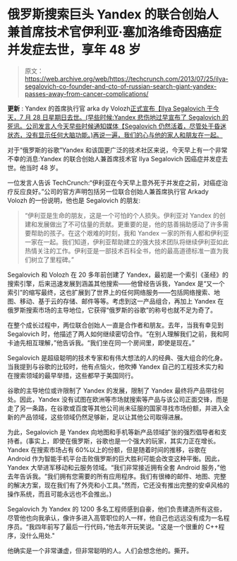 # 俄罗斯搜索巨头 Yandex 的联合创始人兼首席技术官伊利亚·塞加洛维奇因癌症并发症去世，享年 48 岁

> 原文：<https://web.archive.org/web/https://techcrunch.com/2013/07/25/ilya-segalovich-co-founder-and-cto-of-russian-search-giant-yandex-passes-away-from-cancer-complications/>

**更新** : Yandex 的首席执行官 arka dy Volozh[正式宣布【Ilya Segalovich 于今天，7 月 28 日星期日去世。(早些时候:Yandex 悲伤地过早宣布了 Segalovich 的死讯。公司发言人](https://web.archive.org/web/20230326202600/http://clubs.ya.ru/company/70520)[今天早些时候通知媒体【Segalovich 仍然活着，尽管处于昏迷状态，没有显示任何大脑功能。)再说一遍，我们的心与他的家人和朋友在一起。](https://web.archive.org/web/20230326202600/http://www.reuters.com/article/2013/07/25/yandex-founder-idUSL6N0FV33U20130725)

对于“俄罗斯的谷歌”Yandex 和该国更广泛的技术社区来说，今天早上有一个非常不幸的消息:Yandex 的联合创始人兼首席技术官 Ilya Segalovich 因癌症并发症去世。他当时 48 岁。

一位发言人告诉 TechCrunch:“伊利亚在今天早上意外死于并发症之前，对癌症治疗反应良好。”公司的官方声明包括另一位联合创始人兼首席执行官 Arkady Volozh 的一份说明，他也是 Segalovich 的朋友:

> “伊利亚是生命的朋友，这是一个可怕的个人损失。伊利亚对 Yandex 的创建和发展做出了不可估量的贡献。更重要的是，他的慈善捐助感动了许多需要帮助的孩子。在这个艰难的时刻，我和 Yandex 一家的所有人都和伊利亚一家在一起。我们知道，伊利亚帮助建立的强大技术团队将继续伊利亚如此热情关注的工作。伊利亚是一部技术百科全书，他的最高道德标准一直为我们树立了里程碑。”

Segalovich 和 Volozh 在 20 多年前创建了 Yandex，最初是一个索引《圣经》的搜索引擎，后来迅速发展到涵盖其他搜索——他曾经告诉我，Yandex 是“又一个索引”的缩写最终，这也扩展到了世界上的任何网络服务——包括网络搜索、地图、移动、基于云的存储、邮件等等。考虑到这一产品组合，再加上 Yandex 在俄罗斯搜索市场的主导地位，它获得“俄罗斯的谷歌”的称号也就不足为奇了。

在整个成长过程中，两位联合创始人一直是合作者和朋友。去年，当我有幸见到 Segalovich 时，他描述了两人如何继续密切合作。“在别人理解我们之前，我和阿卡迪先相互理解，”他告诉我。“我们坐在同一个房间里，即使是现在。”

Segalovich 是超级聪明的技术专家和有伟大想法的人的经典、强大组合的化身。当我提到与谷歌的比较时，他有点恼火，他吹捧 Yandex 自己的工程技术实力和在搜索领域的最早举措，这些都早于美国同行。

谷歌的主导地位或许限制了 Yandex 的发展，限制了 Yandex 最终将产品带往何处。因此，Yandex 没有试图在欧洲等市场就搜索等产品与该公司正面交锋，而是走了另一条路，在谷歌或百度等其他公司尚未征服的国家寻找市场份额，并进入全新的产品领域，这些领域仍然足够新，足以让其他公司取得进展。

为此，Segalovich 是 Yandex 向地图和手机等新产品领域扩张的强烈倡导者和支持者。(事实上，即使在俄罗斯，谷歌也是一个强大的玩家，其实力正在增长。Yandex 在搜索市场占有 60%以上的份额，但是随着时间的推移，谷歌在 Android 作为智能手机平台击败俄罗斯的巨大胜利可能会改变这种平衡。因此，Yandex 大举进军移动和云服务领域。“我们非常接近拥有全套 Android 服务，”他去年告诉我。“我们拥有您需要的所有应用程序。我们有很棒的邮件、地图、完整的解决方案，现在我们有了外壳和小工具。”然而，它还没有推出完整的安卓风格的操作系统，而且可能永远也不会推出。)

Segalovich 为 Yandex 的 1200 多名工程师感到自豪，他们负责建造所有这些，尽管他也向我承认，像许多进入高管职位的人一样，他自己也远远没有成为一名程序员。“我四年前写了最后一行代码，”他去年开玩笑说。"这是一个很重的 C++程序，没什么用处."

他确实是一个非常谦虚，但非常聪明的人。人们会想念他的。撕开。